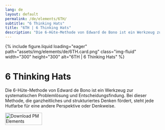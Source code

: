```yaml
---
lang: de
layout: default
permalink: /de/elements/6TH/
subtitle: "6 Thinking Hats"
title: "6TH | 6 Thinking Hats"
description: "Die 6-Hüte-Methode von Edward de Bono ist ein Werkzeug zur systematischen Problemlösung und Entscheidungsfindung. Bei dieser Methode, die ganzheitliches und strukturiertes Denken fördert, steht jede Hutfarbe für eine andere Perspektive oder Denkweise."
---
```


{% include figure.liquid loading="eager" path="assets/img/elements/de/6TH.card.png" class="img-fluid" width="300" height="300" alt="6TH | 6 Thinking Hats" %}

# 6 Thinking Hats

Die 6-Hüte-Methode von Edward de Bono ist ein Werkzeug zur systematischen Problemlösung und Entscheidungsfindung. Bei dieser Methode, die ganzheitliches und strukturiertes Denken fördert, steht jede Hutfarbe für eine andere Perspektive oder Denkweise.

<a href="https://apps.apple.com/app/apple-store/id6738084498?pt=127441684&ct=website&mt=8">
  <img src="{{ "assets/img/en/appstore.png" | relative_url }}" width="120" height="40" alt="Download PM Elements">
</a>
